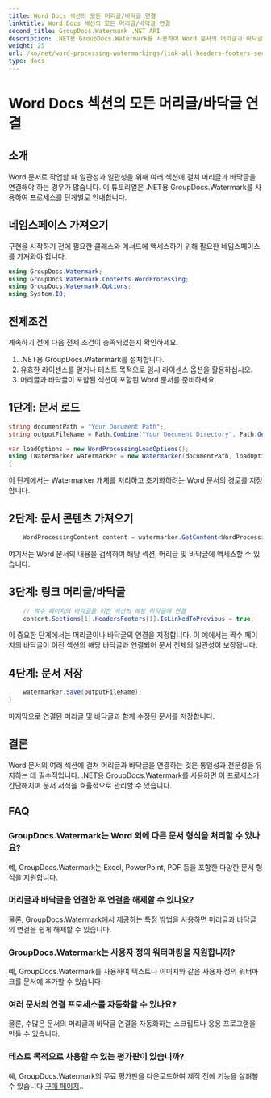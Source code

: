```yaml
---
title: Word Docs 섹션의 모든 머리글/바닥글 연결
linktitle: Word Docs 섹션의 모든 머리글/바닥글 연결
second_title: GroupDocs.Watermark .NET API
description: .NET용 GroupDocs.Watermark를 사용하여 Word 문서의 머리글과 바닥글을 쉽게 연결할 수 있습니다. 일관성과 전문성을 쉽게 보장하세요.
weight: 25
url: /ko/net/word-processing-watermarkings/link-all-headers-footers-section-word-docs/
type: docs
---
```

# Word Docs 섹션의 모든 머리글/바닥글 연결

## 소개
Word 문서로 작업할 때 일관성과 일관성을 위해 여러 섹션에 걸쳐 머리글과 바닥글을 연결해야 하는 경우가 많습니다. 이 튜토리얼은 .NET용 GroupDocs.Watermark를 사용하여 프로세스를 단계별로 안내합니다.
## 네임스페이스 가져오기
구현을 시작하기 전에 필요한 클래스와 메서드에 액세스하기 위해 필요한 네임스페이스를 가져와야 합니다.
```csharp
using GroupDocs.Watermark;
using GroupDocs.Watermark.Contents.WordProcessing;
using GroupDocs.Watermark.Options;
using System.IO;
```
## 전제조건
계속하기 전에 다음 전제 조건이 충족되었는지 확인하세요.
1. .NET용 GroupDocs.Watermark를 설치합니다.
2. 유효한 라이센스를 얻거나 테스트 목적으로 임시 라이센스 옵션을 활용하십시오.
3. 머리글과 바닥글이 포함된 섹션이 포함된 Word 문서를 준비하세요.
## 1단계: 문서 로드
```csharp
string documentPath = "Your Document Path";
string outputFileName = Path.Combine("Your Document Directory", Path.GetFileName(documentPath));

var loadOptions = new WordProcessingLoadOptions();
using (Watermarker watermarker = new Watermarker(documentPath, loadOptions))
{
```
이 단계에서는 Watermarker 개체를 처리하고 초기화하려는 Word 문서의 경로를 지정합니다.
## 2단계: 문서 콘텐츠 가져오기
```csharp
    WordProcessingContent content = watermarker.GetContent<WordProcessingContent>();
```
여기서는 Word 문서의 내용을 검색하여 해당 섹션, 머리글 및 바닥글에 액세스할 수 있습니다.
## 3단계: 링크 머리글/바닥글
```csharp
    // 짝수 페이지의 바닥글을 이전 섹션의 해당 바닥글에 연결
    content.Sections[1].HeadersFooters[1].IsLinkedToPrevious = true;
```
이 중요한 단계에서는 머리글이나 바닥글의 연결을 지정합니다. 이 예에서는 짝수 페이지의 바닥글이 이전 섹션의 해당 바닥글과 연결되어 문서 전체의 일관성이 보장됩니다.

## 4단계: 문서 저장
```csharp
    watermarker.Save(outputFileName);
}
```
마지막으로 연결된 머리글 및 바닥글과 함께 수정된 문서를 저장합니다.

## 결론
Word 문서의 여러 섹션에 걸쳐 머리글과 바닥글을 연결하는 것은 통일성과 전문성을 유지하는 데 필수적입니다. .NET용 GroupDocs.Watermark를 사용하면 이 프로세스가 간단해지며 문서 서식을 효율적으로 관리할 수 있습니다.
## FAQ
### GroupDocs.Watermark는 Word 외에 다른 문서 형식을 처리할 수 있나요?
예, GroupDocs.Watermark는 Excel, PowerPoint, PDF 등을 포함한 다양한 문서 형식을 지원합니다.
### 머리글과 바닥글을 연결한 후 연결을 해제할 수 있나요?
물론, GroupDocs.Watermark에서 제공하는 특정 방법을 사용하면 머리글과 바닥글의 연결을 쉽게 해제할 수 있습니다.
### GroupDocs.Watermark는 사용자 정의 워터마킹을 지원합니까?
예, GroupDocs.Watermark를 사용하여 텍스트나 이미지와 같은 사용자 정의 워터마크를 문서에 추가할 수 있습니다.
### 여러 문서의 연결 프로세스를 자동화할 수 있나요?
물론, 수많은 문서의 머리글과 바닥글 연결을 자동화하는 스크립트나 응용 프로그램을 만들 수 있습니다.
### 테스트 목적으로 사용할 수 있는 평가판이 있습니까?
 예, GroupDocs.Watermark의 무료 평가판을 다운로드하여 제작 전에 기능을 살펴볼 수 있습니다.[구매 페이지](https://purchase.groupdocs.com/temporary-license/)..